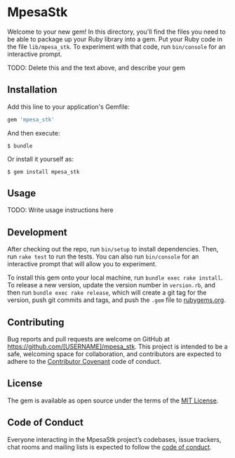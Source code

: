 # MpesaStk

Welcome to your new gem! In this directory, you'll find the files you need to be able to package up your Ruby library into a gem. Put your Ruby code in the file `lib/mpesa_stk`. To experiment with that code, run `bin/console` for an interactive prompt.

TODO: Delete this and the text above, and describe your gem

## Installation

Add this line to your application's Gemfile:

```ruby
gem 'mpesa_stk'
```

And then execute:

    $ bundle

Or install it yourself as:

    $ gem install mpesa_stk

## Usage

TODO: Write usage instructions here

## Development

After checking out the repo, run `bin/setup` to install dependencies. Then, run `rake test` to run the tests. You can also run `bin/console` for an interactive prompt that will allow you to experiment.

To install this gem onto your local machine, run `bundle exec rake install`. To release a new version, update the version number in `version.rb`, and then run `bundle exec rake release`, which will create a git tag for the version, push git commits and tags, and push the `.gem` file to [rubygems.org](https://rubygems.org).

## Contributing

Bug reports and pull requests are welcome on GitHub at https://github.com/[USERNAME]/mpesa_stk. This project is intended to be a safe, welcoming space for collaboration, and contributors are expected to adhere to the [Contributor Covenant](http://contributor-covenant.org) code of conduct.

## License

The gem is available as open source under the terms of the [MIT License](https://opensource.org/licenses/MIT).

## Code of Conduct

Everyone interacting in the MpesaStk project’s codebases, issue trackers, chat rooms and mailing lists is expected to follow the [code of conduct](https://github.com/[USERNAME]/mpesa_stk/blob/master/CODE_OF_CONDUCT.md).
